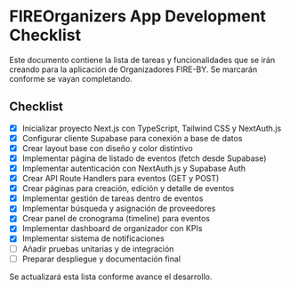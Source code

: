# FIREOrganizers App Development Checklist

Este documento contiene la lista de tareas y funcionalidades que se irán creando para la aplicación de Organizadores FIRE-BY. Se marcarán conforme se vayan completando.

## Checklist

- [x] Inicializar proyecto Next.js con TypeScript, Tailwind CSS y NextAuth.js
- [x] Configurar cliente Supabase para conexión a base de datos
- [x] Crear layout base con diseño y color distintivo
- [x] Implementar página de listado de eventos (fetch desde Supabase)
- [x] Implementar autenticación con NextAuth.js y Supabase Auth
- [x] Crear API Route Handlers para eventos (GET y POST)
- [x] Crear páginas para creación, edición y detalle de eventos
- [x] Implementar gestión de tareas dentro de eventos
- [x] Implementar búsqueda y asignación de proveedores
- [x] Crear panel de cronograma (timeline) para eventos
- [x] Implementar dashboard de organizador con KPIs
- [x] Implementar sistema de notificaciones
- [ ] Añadir pruebas unitarias y de integración
- [ ] Preparar despliegue y documentación final

Se actualizará esta lista conforme avance el desarrollo.
